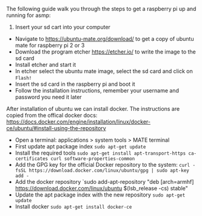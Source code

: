 The following guide walk you through the steps to get a raspberry pi up and running for asmp:

1. Insert your sd cart into your computer 
* Navigate to https://ubuntu-mate.org/download/ to get a copy of ubuntu mate for raspberry pi 2 or 3
* Download the program etcher https://etcher.io/ to write the image to the sd card
* Install etcher and start it
* In etcher select the ubuntu mate image, select the sd card and click on `Flash!`
* Insert the sd card in the raspberry pi and boot it
* Follow the installation instructions, remember your username and password you need it later
 
 After installation of ubuntu we can install docker. The instructions are copied from the offical docker docs: https://docs.docker.com/engine/installation/linux/docker-ce/ubuntu/#install-using-the-repository
 
* Open a terminal: applications > system tools > MATE terminal
* First update apt package index
  `sudo apt-get update`
* Install the required tools
  `sudo apt-get install apt-transport-https ca-certificates curl software-properties-common`
* Add the GPG key for the official Docker repository to the system:
  `curl -fsSL https://download.docker.com/linux/ubuntu/gpg | sudo apt-key add -`
* Add the docker repository
  `sudo add-apt-repository "deb [arch=armhf] https://download.docker.com/linux/ubuntu $(lsb_release -cs) stable"
* Update the apt package index with the new repository
  `sudo apt-get update`
* Install docker
  `sudo apt-get install docker-ce`